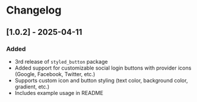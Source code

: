 # Changelog

## [1.0.2] - 2025-04-11
### Added
- 3rd release of `styled_button` package
- Added support for customizable social login buttons with provider icons (Google, Facebook, Twitter, etc.)
- Supports custom icon and button styling (text color, background color, gradient, etc.)
- Includes example usage in README

